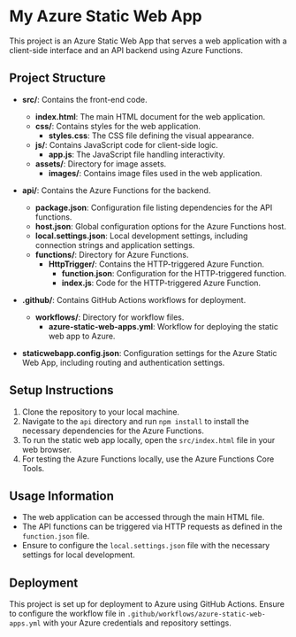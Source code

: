 # My Azure Static Web App

This project is an Azure Static Web App that serves a web application with a client-side interface and an API backend using Azure Functions.

## Project Structure

- **src/**: Contains the front-end code.
  - **index.html**: The main HTML document for the web application.
  - **css/**: Contains styles for the web application.
    - **styles.css**: The CSS file defining the visual appearance.
  - **js/**: Contains JavaScript code for client-side logic.
    - **app.js**: The JavaScript file handling interactivity.
  - **assets/**: Directory for image assets.
    - **images/**: Contains image files used in the web application.

- **api/**: Contains the Azure Functions for the backend.
  - **package.json**: Configuration file listing dependencies for the API functions.
  - **host.json**: Global configuration options for the Azure Functions host.
  - **local.settings.json**: Local development settings, including connection strings and application settings.
  - **functions/**: Directory for Azure Functions.
    - **HttpTrigger/**: Contains the HTTP-triggered Azure Function.
      - **function.json**: Configuration for the HTTP-triggered function.
      - **index.js**: Code for the HTTP-triggered Azure Function.

- **.github/**: Contains GitHub Actions workflows for deployment.
  - **workflows/**: Directory for workflow files.
    - **azure-static-web-apps.yml**: Workflow for deploying the static web app to Azure.

- **staticwebapp.config.json**: Configuration settings for the Azure Static Web App, including routing and authentication settings.

## Setup Instructions

1. Clone the repository to your local machine.
2. Navigate to the `api` directory and run `npm install` to install the necessary dependencies for the Azure Functions.
3. To run the static web app locally, open the `src/index.html` file in your web browser.
4. For testing the Azure Functions locally, use the Azure Functions Core Tools.

## Usage Information

- The web application can be accessed through the main HTML file.
- The API functions can be triggered via HTTP requests as defined in the `function.json` file.
- Ensure to configure the `local.settings.json` file with the necessary settings for local development.

## Deployment

This project is set up for deployment to Azure using GitHub Actions. Ensure to configure the workflow file in `.github/workflows/azure-static-web-apps.yml` with your Azure credentials and repository settings.